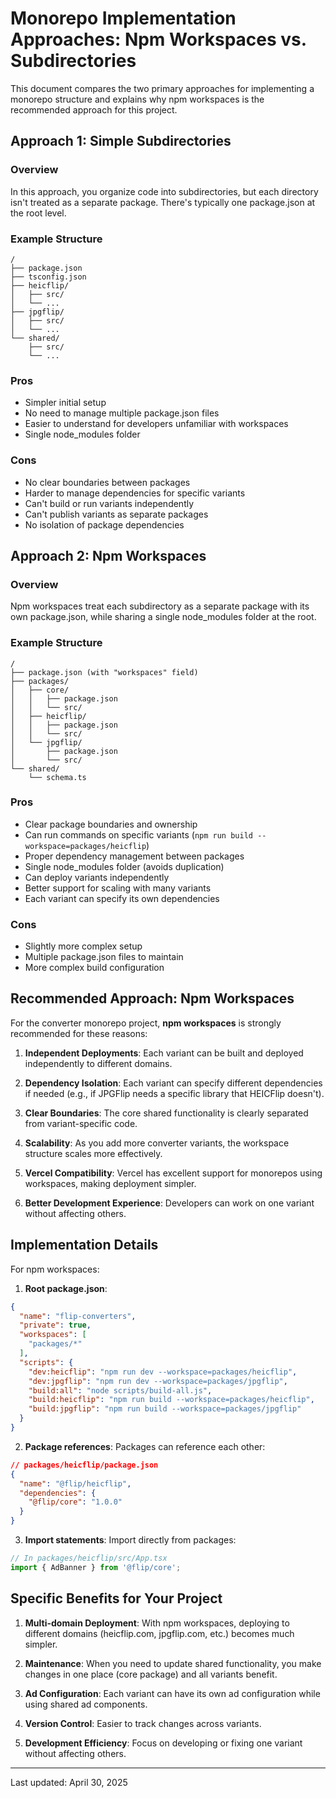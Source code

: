 # Monorepo Implementation Approaches: Npm Workspaces vs. Subdirectories

This document compares the two primary approaches for implementing a monorepo structure and explains why npm workspaces is the recommended approach for this project.

## Approach 1: Simple Subdirectories

### Overview
In this approach, you organize code into subdirectories, but each directory isn't treated as a separate package. There's typically one package.json at the root level.

### Example Structure
```
/
├── package.json
├── tsconfig.json
├── heicflip/
│   ├── src/
│   └── ...
├── jpgflip/
│   ├── src/
│   └── ...
└── shared/
    ├── src/
    └── ...
```

### Pros
- Simpler initial setup
- No need to manage multiple package.json files
- Easier to understand for developers unfamiliar with workspaces
- Single node_modules folder

### Cons
- No clear boundaries between packages
- Harder to manage dependencies for specific variants
- Can't build or run variants independently
- Can't publish variants as separate packages
- No isolation of package dependencies

## Approach 2: Npm Workspaces

### Overview
Npm workspaces treat each subdirectory as a separate package with its own package.json, while sharing a single node_modules folder at the root.

### Example Structure
```
/
├── package.json (with "workspaces" field)
├── packages/
│   ├── core/
│   │   ├── package.json
│   │   └── src/
│   ├── heicflip/
│   │   ├── package.json
│   │   └── src/
│   └── jpgflip/
│       ├── package.json
│       └── src/
└── shared/
    └── schema.ts
```

### Pros
- Clear package boundaries and ownership
- Can run commands on specific variants (`npm run build --workspace=packages/heicflip`)
- Proper dependency management between packages
- Single node_modules folder (avoids duplication)
- Can deploy variants independently
- Better support for scaling with many variants
- Each variant can specify its own dependencies

### Cons
- Slightly more complex setup
- Multiple package.json files to maintain
- More complex build configuration

## Recommended Approach: Npm Workspaces

For the converter monorepo project, **npm workspaces** is strongly recommended for these reasons:

1. **Independent Deployments**: Each variant can be built and deployed independently to different domains.

2. **Dependency Isolation**: Each variant can specify different dependencies if needed (e.g., if JPGFlip needs a specific library that HEICFlip doesn't).

3. **Clear Boundaries**: The core shared functionality is clearly separated from variant-specific code.

4. **Scalability**: As you add more converter variants, the workspace structure scales more effectively.

5. **Vercel Compatibility**: Vercel has excellent support for monorepos using workspaces, making deployment simpler.

6. **Better Development Experience**: Developers can work on one variant without affecting others.

## Implementation Details

For npm workspaces:

1. **Root package.json**:
```json
{
  "name": "flip-converters",
  "private": true,
  "workspaces": [
    "packages/*"
  ],
  "scripts": {
    "dev:heicflip": "npm run dev --workspace=packages/heicflip",
    "dev:jpgflip": "npm run dev --workspace=packages/jpgflip",
    "build:all": "node scripts/build-all.js",
    "build:heicflip": "npm run build --workspace=packages/heicflip",
    "build:jpgflip": "npm run build --workspace=packages/jpgflip"
  }
}
```

2. **Package references**: Packages can reference each other:
```json
// packages/heicflip/package.json
{
  "name": "@flip/heicflip",
  "dependencies": {
    "@flip/core": "1.0.0"
  }
}
```

3. **Import statements**: Import directly from packages:
```typescript
// In packages/heicflip/src/App.tsx
import { AdBanner } from '@flip/core';
```

## Specific Benefits for Your Project

1. **Multi-domain Deployment**: With npm workspaces, deploying to different domains (heicflip.com, jpgflip.com, etc.) becomes much simpler.

2. **Maintenance**: When you need to update shared functionality, you make changes in one place (core package) and all variants benefit.

3. **Ad Configuration**: Each variant can have its own ad configuration while using shared ad components.

4. **Version Control**: Easier to track changes across variants.

5. **Development Efficiency**: Focus on developing or fixing one variant without affecting others.

---

Last updated: April 30, 2025